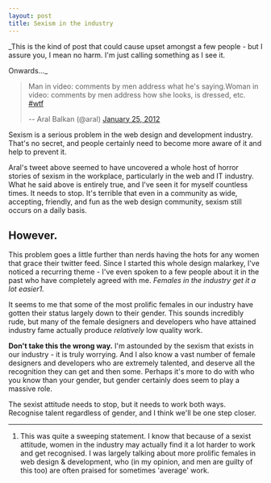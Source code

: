 ```yaml
---
layout: post
title: Sexism in the industry
---
```


_This is the kind of post that could cause upset amongst a few people - but I assure you, I mean no harm. I'm just calling something as I see it.

Onwards..._



> Man in video: comments by men address what he's saying.Woman in video: comments by men address how she looks, is dressed, etc. [#wtf](https://twitter.com/search/%2523wtf)
>
> -- Aral Balkan (@aral) [January 25, 2012](https://twitter.com/aral/status/162137293036072961)




Sexism is a serious problem in the web design and development industry. That's no secret, and people certainly need to become more aware of it and help to prevent it.

Aral's tweet above seemed to have uncovered a whole host of horror stories of sexism in the workplace, particularly in the web and IT industry. What he said above is entirely true, and I've seen it for myself countless times. It needs to stop. It's terrible that even in a community as wide, accepting, friendly, and fun as the web design community, sexism still occurs on a daily basis.



## However.



This problem goes a little further than nerds having the hots for any women that grace their twitter feed. Since I started this whole design malarkey, I've noticed a recurring theme - I've even spoken to a few people about it in the past who have completely agreed with me. _Females in the industry get it a lot easier1._

It seems to me that some of the most prolific females in our industry have gotten their status largely down to their gender. This sounds incredibly rude, but many of the female designers and developers who have attained industry fame actually produce _relatively_ low quality work.

**Don't take this the wrong way.** I'm astounded by the sexism that exists in our industry - it is truly worrying. And I also know a vast number of female designers and developers who are extremely talented, and deserve all the recognition they can get and then some. Perhaps it's more to do with who you know than your gender, but gender certainly does seem to play a massive role.

The sexist attitude needs to stop, but it needs to work both ways. Recognise talent regardless of gender, and I think we'll be one step closer.



* * *



1. This was quite a sweeping statement. I know that because of a sexist attitude, women in the industry may actually find it a lot harder to work and get recognised. I was largely talking about more prolific females in web design & development, who (in my opinion, and men are guilty of this too) are often praised for sometimes 'average' work.
